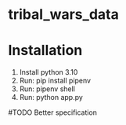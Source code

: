 # tribal_wars_data

# Installation
1. Install python 3.10
2. Run: pip install pipenv
3. Run: pipenv shell
4. Run: python app.py

#TODO
Better specification
